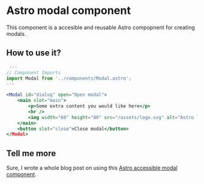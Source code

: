 # Astro modal component

This component is a accesible and reusable Astro compopnent for creating modals.

## How to use it?

```jsx
 ---
// Component Imports
import Modal from '../components/Modal.astro';
---

<Modal id="dialog" open="Open modal">
    <main slot="main">
        <p>Some extra content you would like here</p>
        <hr />
        <img width="60" height="80" src="/assets/logo.svg" alt="Astro logo">
    </main>
    <button slot="close">Close modal</button>
</Modal>
```

## Tell me more

Sure, I wrote a whole blog post on using this [Astro accessible modal component](https://daily-dev-tips.com/posts/accessible-and-reusable-modal-component-in-astro/).
